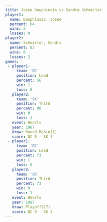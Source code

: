 ```yaml
---
title: Josee Dauphinais vs Sandra Schmirler
player1:                 
  name: Dauphinais, Josee
  percent: 64            
  wins: 2                
  losses: 0              
player2:                 
  name: Schmirler, Sandra
  percent: 83            
  wins: 0                
  losses: 2              
games:
 - player1:        
     team: 'QC'    
     position: Lead
     percent: 56   
     win: 1        
     loss: 0       
   player2:         
     team: 'SK'     
     position: Third
     percent: 90    
     win: 0         
     loss: 1        
   event: Hearts       
   year: 1987          
   draw: Round Robin(1)
   score: QC 8 - SK 7  
 - player1:        
     team: 'QC'    
     position: Lead
     percent: 73   
     win: 1        
     loss: 0       
   player2:         
     team: 'SK'     
     position: Third
     percent: 73    
     win: 0         
     loss: 1        
   event: Hearts     
   year: 1987        
   draw: Playoff(17) 
   score: QC 9 - SK 3
---
```

